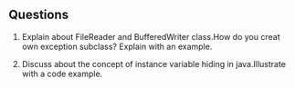 ## Questions

1. Explain about FileReader and BufferedWriter class.How do you creat own exception subclass? Explain with an example.

2. Discuss about the concept of instance variable hiding in java.Illustrate with a code example.
